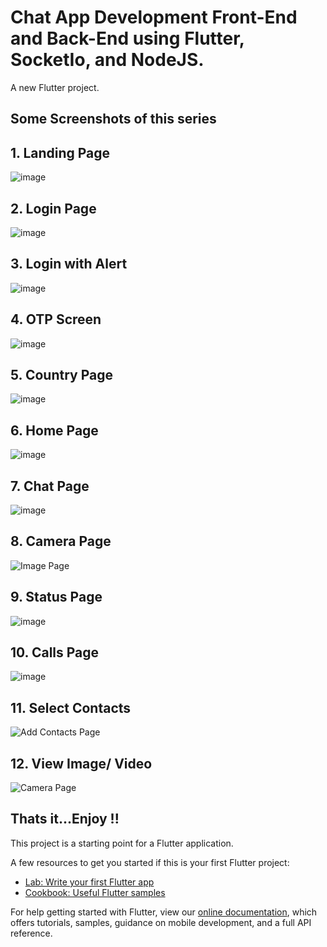 # Chat App Development Front-End and Back-End using Flutter, SocketIo, and NodeJS. 

A new Flutter project.

## Some Screenshots of this series

## 1. Landing Page
![image](https://user-images.githubusercontent.com/88955400/176535213-632e06c7-b461-4062-9cc8-8dc990caa2d1.png)


## 2. Login Page
![image](https://user-images.githubusercontent.com/88955400/176535602-01ef316b-8637-4369-9441-d99bd3df8e23.png)


## 3. Login with Alert
![image](https://user-images.githubusercontent.com/88955400/176535642-026f703f-84a5-466e-8345-56915948deb1.png)


## 4. OTP Screen
![image](https://user-images.githubusercontent.com/88955400/176535703-747f87c2-334b-4560-8f1a-47e97e61e6e2.png)


## 5. Country Page
![image](https://user-images.githubusercontent.com/88955400/176535753-a5ab3d32-0244-4e86-9f60-cd6f2ee10203.png)


## 6. Home Page
![image](https://user-images.githubusercontent.com/88955400/176535811-21d0ab59-3ddf-4d50-b138-daaa822e336e.png)


## 7. Chat Page
![image](https://user-images.githubusercontent.com/88955400/176535991-d9b486bc-2cff-4a36-821c-dab4912fb7bc.png)



## 8. Camera Page
![Image Page](https://user-images.githubusercontent.com/88955400/176536632-c0d6ca49-63a0-4809-b0a0-a958a63d1a9b.png)




## 9. Status Page
![image](https://user-images.githubusercontent.com/88955400/176535860-1302fdda-6a78-467b-9294-c906faf77f37.png)



## 10. Calls Page
![image](https://user-images.githubusercontent.com/88955400/176535890-9f246ac3-3075-4a88-960f-f970139a5d0f.png)


## 11. Select Contacts
![Add Contacts Page](https://user-images.githubusercontent.com/88955400/176536696-a845eb8d-b666-4dd7-86dc-633f14615001.png)




## 12. View Image/ Video
![Camera Page](https://user-images.githubusercontent.com/88955400/176536776-78f41a50-0706-4cf6-bd93-8ff58c3595fc.png)

 
## Thats it...Enjoy !!




This project is a starting point for a Flutter application.

A few resources to get you started if this is your first Flutter project:

- [Lab: Write your first Flutter app](https://flutter.dev/docs/get-started/codelab)
- [Cookbook: Useful Flutter samples](https://flutter.dev/docs/cookbook)

For help getting started with Flutter, view our
[online documentation](https://flutter.dev/docs), which offers tutorials,
samples, guidance on mobile development, and a full API reference.
